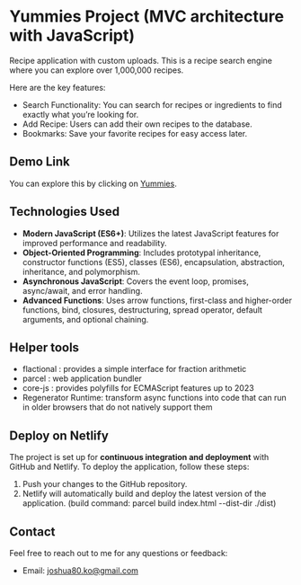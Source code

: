 # Yummies Project (MVC architecture with JavaScript)

Recipe application with custom uploads.
This is a recipe search engine where you can explore over 1,000,000 recipes.

Here are the key features:

- Search Functionality: You can search for recipes or ingredients to find exactly what you’re looking for.
- Add Recipe: Users can add their own recipes to the database.
- Bookmarks: Save your favorite recipes for easy access later.

## Demo Link

You can explore this by clicking on [Yummies](https://yummies0.netlify.app/).

## Technologies Used

- **Modern JavaScript (ES6+)**: Utilizes the latest JavaScript features for improved performance and readability.
- **Object-Oriented Programming**: Includes prototypal inheritance, constructor functions (ES5), classes (ES6), encapsulation, abstraction, inheritance, and polymorphism.
- **Asynchronous JavaScript**: Covers the event loop, promises, async/await, and error handling.
- **Advanced Functions**: Uses arrow functions, first-class and higher-order functions, bind, closures, destructuring, spread operator, default arguments, and optional chaining.

## Helper tools

- flactional : provides a simple interface for fraction arithmetic
- parcel : web application bundler
- core-js : provides polyfills for ECMAScript features up to 2023
- Regenerator Runtime: transform async functions into code that can run in older browsers that do not natively support them

## Deploy on Netlify

The project is set up for **continuous integration and deployment** with GitHub and Netlify. To deploy the application, follow these steps:

1. Push your changes to the GitHub repository.
2. Netlify will automatically build and deploy the latest version of the application. (build command: parcel build index.html --dist-dir ./dist)

## Contact

Feel free to reach out to me for any questions or feedback:

- Email: [joshua80.ko@gmail.com](mailto:joshua80.ko@gmail.com)
